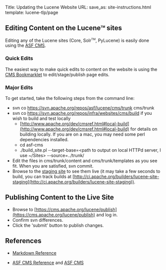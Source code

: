 Title: Updating the Lucene Website
URL:
save_as: site-instructions.html
template: lucene-tlp/page

## Editing Content on the Lucene<span style="vertical-align: super; font-size: xx-small">TM</span> sites

Editing any of the Lucene sites (Core, Solr<span style="vertical-align: super; font-size: xx-small">TM</span>, PyLucene) is easily done using the [ASF CMS](http://www.apache.org/dev/cms.html).

### Quick Edits

The easiest way to make quick edits to content on the website is using the [CMS Bookmarklet](https://cms.apache.org/#bookmark) to edit/stage/publish page edits.

### Major Edits

To get started, take the following steps from the command line:

* svn co https://svn.apache.org/repos/asf/lucene/cms/trunk cms/trunk
* svn co https://svn.apache.org/repos/infra/websites/cms/build if you wish to build and test locally
    * [http://www.apache.org/dev/cmsref.html#local-build](http://www.apache.org/dev/cmsref.html#local-build) for details on building locally.  If you are on a mac, you may need some perl dependencies installed.
    * cd asf-cms
    * ./build_site.pl --target-base=<path to output on local HTTPd server, I use ~/Sites> --source=../trunk/
* Edit the files in cms/trunk/content and cms/trunk/templates as you see fit.  When you are satisfied, svn commit.
* Browse to the [staging site](http://lucene.staging.apache.org/) to see them live (it may take a few seconds to build, you can track builds at [http://ci.apache.org/builders/lucene-site-staging](http://ci.apache.org/builders/lucene-site-staging)).

## Publishing Content to the Live Site
* Browse to [https://cms.apache.org/lucene/publish](https://cms.apache.org/lucene/publish) and log in.
* Confirm svn differences.
* Click the 'submit' button to publish changes.

## References

* [Markdown Reference](http://daringfireball.net/projects/markdown/syntax)

* [ASF CMS Reference](http://www.apache.org/dev/cmsref.html) and [ASF CMS](http://www.apache.org/dev/cms.html)
